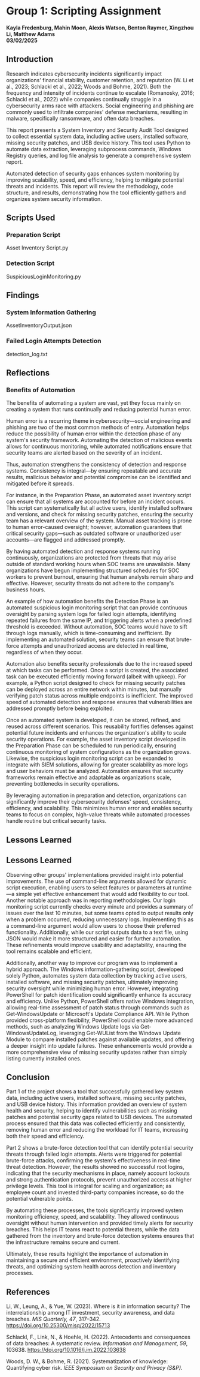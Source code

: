 # Group 1: Scripting Assignment

**Kayla Fredenburg, Mahin Moon, Alexis Watson, Benton Raymer, Xingzhou Li, Matthew Adams**  
**03/02/2025**

## Introduction

Research indicates cybersecurity incidents significantly impact organizations' financial stability, customer retention, and reputation (W. Li et al., 2023; Schlackl et al., 2022; Woods and Bohme, 2021). Both the frequency and intensity of incidents continue to escalate (Romanosky, 2016; Schlackl et al., 2022) while companies continually struggle in a cybersecurity arms race with attackers. Social engineering and phishing are commonly used to infiltrate companies' defense mechanisms, resulting in malware, specifically ransomware, and often data breaches. 

This report presents a System Inventory and Security Audit Tool designed to collect essential system data, including active users, installed software, missing security patches, and USB device history. This tool uses Python to automate data extraction, leveraging subprocess commands, Windows Registry queries, and log file analysis to generate a comprehensive system report. 

Automated detection of security gaps enhances system monitoring by improving scalability, speed, and efficiency, helping to mitigate potential threats and incidents. This report will review the methodology, code structure, and results, demonstrating how the tool efficiently gathers and organizes system security information.

## Scripts Used

### Preparation Script
Asset Inventory Script.py

### Detection Script
SuspiciousLoginMonitoring.py

## Findings

### System Information Gathering
AssetInventoryOutput.json

### Failed Login Attempts Detection
detection_log.txt

## Reflections

### Benefits of Automation

The benefits of automating a system are vast, yet they focus mainly on creating a system that runs continually and reducing potential human error. 

Human error is a recurring theme in cybersecurity—social engineering and phishing are two of the most common methods of entry. Automation helps reduce the possibility of human error within the detection phase of any system's security framework. Automating the detection of malicious events allows for continuous monitoring, while automated notifications ensure that security teams are alerted based on the severity of an incident.

Thus, automation strengthens the consistency of detection and response systems. Consistency is integral—by ensuring repeatable and accurate results, malicious behavior and potential compromise can be identified and mitigated before it spreads. 

For instance, in the Preparation Phase, an automated asset inventory script can ensure that all systems are accounted for before an incident occurs. This script can systematically list all active users, identify installed software and versions, and check for missing security patches, ensuring the security team has a relevant overview of the system. Manual asset tracking is prone to human error-caused oversight; however, automation guarantees that critical security gaps—such as outdated software or unauthorized user accounts—are flagged and addressed promptly.

By having automated detection and response systems running continuously, organizations are protected from threats that may arise outside of standard working hours when SOC teams are unavailable. Many organizations have begun implementing structured schedules for SOC workers to prevent burnout, ensuring that human analysts remain sharp and effective. However, security threats do not adhere to the company's business hours. 

An example of how automation benefits the Detection Phase is an automated suspicious login monitoring script that can provide continuous oversight by parsing system logs for failed login attempts, identifying repeated failures from the same IP, and triggering alerts when a predefined threshold is exceeded. Without automation, SOC teams would have to sift through logs manually, which is time-consuming and inefficient. By implementing an automated solution, security teams can ensure that brute-force attempts and unauthorized access are detected in real time, regardless of when they occur.

Automation also benefits security professionals due to the increased speed at which tasks can be performed. Once a script is created, the associated task can be executed efficiently moving forward (albeit with upkeep). For example, a Python script designed to check for missing security patches can be deployed across an entire network within minutes, but manually verifying patch status across multiple endpoints is inefficient. The improved speed of automated detection and response ensures that vulnerabilities are addressed promptly before being exploited.

Once an automated system is developed, it can be stored, refined, and reused across different scenarios. This reusability fortifies defenses against potential future incidents and enhances the organization's ability to scale security operations. For example, the asset inventory script developed in the Preparation Phase can be scheduled to run periodically, ensuring continuous monitoring of system configurations as the organization grows. Likewise, the suspicious login monitoring script can be expanded to integrate with SIEM solutions, allowing for greater scalability as more logs and user behaviors must be analyzed. Automation ensures that security frameworks remain effective and adaptable as organizations scale, preventing bottlenecks in security operations.

By leveraging automation in preparation and detection, organizations can significantly improve their cybersecurity defenses' speed, consistency, efficiency, and scalability. This minimizes human error and enables security teams to focus on complex, high-value threats while automated processes handle routine but critical security tasks.

## Lessons Learned

## Lessons Learned

Observing other groups' implementations provided insight into potential improvements. The use of command-line arguments allowed for dynamic script execution, enabling users to select features or parameters at runtime—a simple yet effective enhancement that would add flexibility to our tool. Another notable approach was in reporting methodologies. Our login monitoring script currently checks every minute and provides a summary of issues over the last 10 minutes, but some teams opted to output results only when a problem occurred, reducing unnecessary logs. Implementing this as a command-line argument would allow users to choose their preferred functionality. Additionally, while our script outputs data to a text file, using JSON would make it more structured and easier for further automation. These refinements would improve usability and adaptability, ensuring the tool remains scalable and efficient.

Additionally, another way to improve our program was to implement a hybrid approach. The Windows information-gathering script, developed solely Python, automates system data collection by tracking active users, installed software, and missing security patches, ultimately improving security oversight while minimizing human error. However, integrating PowerShell for patch identification could significantly enhance its accuracy and efficiency. Unlike Python, PowerShell offers native Windows integration, allowing real-time assessment of patch status through commands such as Get-WindowsUpdate or Microsoft's Update Compliance API. While Python provided cross-platform flexibility, PowerShell could enable more advanced methods, such as analyzing Windows Update logs via Get-WindowsUpdateLog, leveraging Get-WUList from the Windows Update Module to compare installed patches against available updates, and offering a deeper insight into update failures. These enhancements would provide a more comprehensive view of missing security updates rather than simply listing currently installed ones.


## Conclusion

Part 1 of the project shows a tool that successfully gathered key system data, including active users, installed software, missing security patches, and USB device history. This information provided an overview of system health and security, helping to identify vulnerabilities such as missing patches and potential security gaps related to USB devices. The automated process ensured that this data was collected efficiently and consistently, removing human error and reducing the workload for IT teams, increasing both their speed and efficiency.

Part 2 shows a brute-force detection tool that can identify potential security threats through failed login attempts. Alerts were triggered for potential brute-force attacks, confirming the system's effectiveness in real-time threat detection. However, the results showed no successful root logins, indicating that the security mechanisms in place, namely account lockouts and strong authentication protocols, prevent unauthorized access at higher privilege levels. This tool is integral for scaling and organization; as employee count and invested third-party companies increase, so do the potential vulnerable points.

By automating these processes, the tools significantly improved system monitoring efficiency, speed, and scalability. They allowed continuous oversight without human intervention and provided timely alerts for security breaches. This helps IT teams react to potential threats, while the data gathered from the inventory and brute-force detection systems ensures that the infrastructure remains secure and current.

Ultimately, these results highlight the importance of automation in maintaining a secure and efficient environment, proactively identifying threats, and optimizing system health across detection and inventory processes.

## References

Li, W., Leung, A., & Yue, W. (2023). Where is it in information security? The interrelationship among IT investment, security awareness, and data breaches. *MIS Quarterly, 47*, 317–342. https://doi.org/10.25300/misq/2022/15713

Schlackl, F., Link, N., & Hoehle, H. (2022). Antecedents and consequences of data breaches: A systematic review. *Information and Management, 59*, 103638. https://doi.org/10.1016/j.im.2022.103638

Woods, D. W., & Bohme, R. (2021). Systematization of knowledge: Quantifying cyber risk. *IEEE Symposium on Security and Privacy (S&P).*
